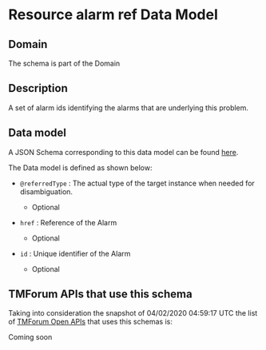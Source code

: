 # Resource alarm ref Data Model

## Domain

The  schema is part of the  Domain

## Description

A set of alarm ids identifying the alarms that are underlying this problem.

## Data model

A JSON Schema corresponding to this data model can be found
[here](https://github.com/tmforum-rand/schemas/blob/candidates/Resource/ResourceAlarmRef.schema.json).

The Data model is defined as shown below:

- `@referredType` : The actual type of the target instance when needed for disambiguation.

  - Optional


- `href` : Reference of the Alarm

  - Optional


- `id` : Unique identifier of the Alarm

  - Optional






## TMForum APIs that use this schema

Taking into consideration the snapshot of 04/02/2020 04:59:17 UTC the list of [TMForum Open APIs](https://www.tmforum.org/open-apis/) that uses this schemas is:

Coming soon